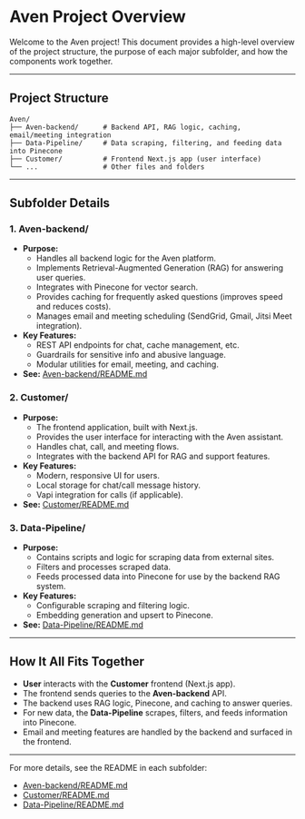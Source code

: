 # Aven Project Overview

Welcome to the Aven project! This document provides a high-level overview of the project structure, the purpose of each major subfolder, and how the components work together.

---

## Project Structure

```
Aven/
├── Aven-backend/      # Backend API, RAG logic, caching, email/meeting integration
├── Data-Pipeline/     # Data scraping, filtering, and feeding data into Pinecone
├── Customer/          # Frontend Next.js app (user interface)
└── ...                # Other files and folders
```

---

## Subfolder Details

### 1. **Aven-backend/**
- **Purpose:**
  - Handles all backend logic for the Aven platform.
  - Implements Retrieval-Augmented Generation (RAG) for answering user queries.
  - Integrates with Pinecone for vector search.
  - Provides caching for frequently asked questions (improves speed and reduces costs).
  - Manages email and meeting scheduling (SendGrid, Gmail, Jitsi Meet integration).
- **Key Features:**
  - REST API endpoints for chat, cache management, etc.
  - Guardrails for sensitive info and abusive language.
  - Modular utilities for email, meeting, and caching.
- **See:** [Aven-backend/README.md](Aven-backend/README.md)

### 2. **Customer/**
- **Purpose:**
  - The frontend application, built with Next.js.
  - Provides the user interface for interacting with the Aven assistant.
  - Handles chat, call, and meeting flows.
  - Integrates with the backend API for RAG and support features.
- **Key Features:**
  - Modern, responsive UI for users.
  - Local storage for chat/call message history.
  - Vapi integration for calls (if applicable).
- **See:** [Customer/README.md](Customer/README.md)

### 3. **Data-Pipeline/**
- **Purpose:**
  - Contains scripts and logic for scraping data from external sites.
  - Filters and processes scraped data.
  - Feeds processed data into Pinecone for use by the backend RAG system.
- **Key Features:**
  - Configurable scraping and filtering logic.
  - Embedding generation and upsert to Pinecone.
- **See:** [Data-Pipeline/README.md](Data-Pipeline/README.md)

---

## How It All Fits Together

- **User** interacts with the **Customer** frontend (Next.js app).
- The frontend sends queries to the **Aven-backend** API.
- The backend uses RAG logic, Pinecone, and caching to answer queries.
- For new data, the **Data-Pipeline** scrapes, filters, and feeds information into Pinecone.
- Email and meeting features are handled by the backend and surfaced in the frontend.

---

For more details, see the README in each subfolder:
- [Aven-backend/README.md](Aven-backend/README.md)
- [Customer/README.md](Customer/README.md)
- [Data-Pipeline/README.md](Data-Pipeline/README.md) 